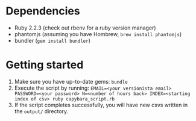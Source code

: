 # Dependencies

- Ruby 2.2.3 (check out rbenv for a ruby version manager)
- phantomjs (assuming you have Hombrew, `brew install phantomjs`)
- bundler (`gem install bundler`)

# Getting started
1. Make sure you have up-to-date gems: `bundle`
2. Execute the script by running:
  `EMAIL=<your versionista email> PASSWORD=<your password> N=<number of hours back> INDEX=<starting index of csv> ruby capybara_script.rb`
3. If the script completes successfully, you will have new csvs written in the `output/` directory.
